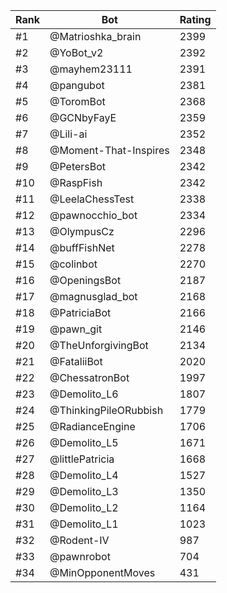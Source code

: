 Rank|Bot|Rating
---|---|---
#1|@Matrioshka_brain|2399
#2|@YoBot_v2|2392
#3|@mayhem23111|2391
#4|@pangubot|2381
#5|@ToromBot|2368
#6|@GCNbyFayE|2359
#7|@Lili-ai|2352
#8|@Moment-That-Inspires|2348
#9|@PetersBot|2342
#10|@RaspFish|2342
#11|@LeelaChessTest|2338
#12|@pawnocchio_bot|2334
#13|@OlympusCz|2296
#14|@buffFishNet|2278
#15|@colinbot|2270
#16|@OpeningsBot|2187
#17|@magnusglad_bot|2168
#18|@PatriciaBot|2166
#19|@pawn_git|2146
#20|@TheUnforgivingBot|2134
#21|@FataliiBot|2020
#22|@ChessatronBot|1997
#23|@Demolito_L6|1807
#24|@ThinkingPileORubbish|1779
#25|@RadianceEngine|1706
#26|@Demolito_L5|1671
#27|@littlePatricia|1668
#28|@Demolito_L4|1527
#29|@Demolito_L3|1350
#30|@Demolito_L2|1164
#31|@Demolito_L1|1023
#32|@Rodent-IV|987
#33|@pawnrobot|704
#34|@MinOpponentMoves|431
